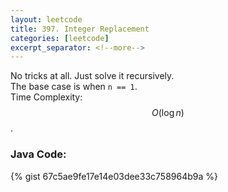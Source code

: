 ```yaml
---
layout: leetcode
title: 397. Integer Replacement
categories: [leetcode]
excerpt_separator: <!--more-->
---
```

No tricks at all. Just solve it recursively.  
The base case is when `n == 1`.  
Time Complexity: $$O(\log n)$$. 
<!--more-->

### Java Code:
{% gist 67c5ae9fe17e14e03dee33c758964b9a %}
<div
  class="fb-like"
  data-share="true"
  data-width="450"
  data-show-faces="true">
</div>
<div class="fb-comments" data-href="https://tyge318.github.io/{{page.title}}/" data-numposts="10"></div>
